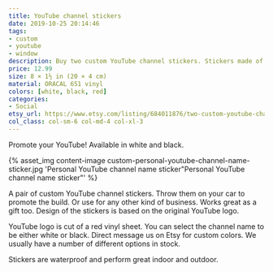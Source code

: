 ```yaml
---
title: YouTube channel stickers
date: 2019-10-25 20:14:46
tags:
- custom
- youtube
- window
description: Buy two custom YouTube channel stickers. Stickers made of glossy ORACAL vinyl.
price: 12.99
size: 8 × 1½ in (20 × 4 cm)
material: ORACAL 651 vinyl
colors: [white, black, red]
categories:
- Social
etsy_url: https://www.etsy.com/listing/684011876/two-custom-youtube-channel-name-vinyl
col_class: col-sm-6 col-md-4 col-xl-3
---
```


Promote your YouTube! Available in white and black.

<!-- more -->
{% asset_img content-image custom-personal-youtube-channel-name-sticker.jpg 'Personal YouTube channel name sticker"Personal YouTube channel name sticker"' %}

A pair of custom YouTube channel stickers. Throw them on your car to promote the build. Or use for any other kind of business. Works great as a gift too. Design of the stickers is based on the original YouTube logo.

YouTube logo is cut of a red vinyl sheet. You can select the channel name to be either white or black. Direct message us on Etsy for custom colors. We usually have a number of different options in stock.

Stickers are waterproof and perform great indoor and outdoor.
